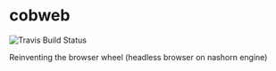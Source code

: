 # cobweb
![Travis Build Status](https://travis-ci.org/2point718/cobweb.svg?branch=master)

Reinventing the browser wheel (headless browser on nashorn engine)
